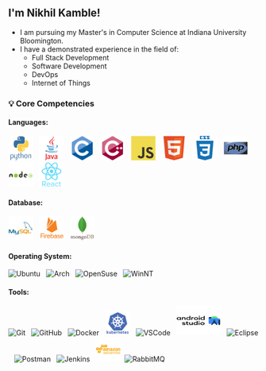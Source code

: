 ## I'm Nikhil Kamble!
 - I am pursuing my Master's in Computer Science at Indiana University Bloomington. 
 - I have a demonstrated experience in the field of:
    - Full Stack Development
    - Software Development
    - DevOps
    - Internet of Things

### 💡 Core Competencies

#### Languages:
<p>
  <img src="https://github.com/devicons/devicon/blob/master/icons/python/python-original-wordmark.svg" title="Python" alt="Python" width="50" height="50"/>&nbsp;&nbsp;
  <img src="https://github.com/devicons/devicon/blob/master/icons/java/java-original-wordmark.svg" title="Java" alt="Java" width="50" height="50"/>&nbsp;&nbsp;
  <img src="https://github.com/devicons/devicon/blob/master/icons/c/c-original.svg" title="C" alt="C" width="50" height="50"/>&nbsp;&nbsp;
  <img src="https://github.com/devicons/devicon/blob/master/icons/cplusplus/cplusplus-original.svg" title="C++" alt="C++" width="50" height="50"/>&nbsp;&nbsp;
  <img src="https://github.com/devicons/devicon/blob/master/icons/javascript/javascript-original.svg" title="JavaScript" alt="JavaScript" width="50" height="50"/>&nbsp;&nbsp;
  <img src="https://github.com/devicons/devicon/blob/master/icons/html5/html5-original.svg" title="HTML5" alt="HTML" width="50" height="50"/>&nbsp;&nbsp;
  <img src="https://github.com/devicons/devicon/blob/master/icons/css3/css3-plain-wordmark.svg"  title="CSS3" alt="CSS" width="50" height="50"/>&nbsp;&nbsp;
  <img src="https://github.com/devicons/devicon/blob/master/icons/php/php-original.svg"  title="PHP" alt="PHP" width="50" height="50"/>&nbsp;&nbsp;
  <img src="https://github.com/devicons/devicon/blob/master/icons/nodejs/nodejs-original-wordmark.svg" title="NodeJS" alt="NodeJS" width="50" height="50"/>&nbsp;&nbsp;
  <img src="https://github.com/devicons/devicon/blob/master/icons/react/react-original-wordmark.svg" title="React" alt="React" width="50" height="50"/>
</p>

#### Database:
<p>
  <img src="https://github.com/devicons/devicon/blob/master/icons/mysql/mysql-original-wordmark.svg" title="MYSQL" alt="MYSQL" width="50" height="50"/>&nbsp;&nbsp;
  <img src="https://github.com/devicons/devicon/blob/master/icons/firebase/firebase-plain-wordmark.svg" title="Firebase" alt="Firebase" width="50" height="50"/>&nbsp;&nbsp;
  <img src="https://github.com/devicons/devicon/blob/master/icons/mongodb/mongodb-original-wordmark.svg" title="MongoDB" alt="MongoDB" width="50" height="50"/>
</p>

#### Operating System:
<p>
  <img src="https://www.vectorlogo.zone/logos/ubuntu/ubuntu-ar21.svg" title="Ubuntu" alt="Ubuntu" width="80" height="50"/>&nbsp;&nbsp;
  <img src="https://www.vectorlogo.zone/logos/archlinux/archlinux-ar21.svg" title="Arch" alt="Arch" width="80" height="50"/>&nbsp;&nbsp;
  <img src="https://www.vectorlogo.zone/logos/suse/suse-ar21.svg" title="OpenSuse" alt="OpenSuse" width="80" height="50"/>&nbsp;&nbsp;
  <img src="https://vignette.wikia.nocookie.net/logopedia/images/b/bd/Windows_NT_4.0_Logo.svg" title="WinNT" alt="WinNT" width="50" height="50"/>
</p>

#### Tools:
<p>
  <img src="https://www.vectorlogo.zone/logos/git-scm/git-scm-icon.svg" title="Git" alt="Git" width="50" height="50"/>&nbsp;&nbsp;
  <img src="https://www.vectorlogo.zone/logos/github/github-icon.svg" title="GitHub" alt="GitHub" width="50" height="50"/>&nbsp;&nbsp;
  <img src="https://www.vectorlogo.zone/logos/docker/docker-ar21.svg" title="Docker" alt="Docker" width="90" height="60"/>&nbsp;&nbsp;
  <img src="https://github.com/devicons/devicon/blob/master/icons/kubernetes/kubernetes-plain-wordmark.svg" title="Kubernetes" alt="Kubernetes" width="50" height="50"/>&nbsp;&nbsp; 
  <img src="https://www.vectorlogo.zone/logos/visualstudio_code/visualstudio_code-icon.svg" title="VSCode" alt="VSCode" width="50" height="50"/>&nbsp;&nbsp;
  <img src="https://github.com/devicons/devicon/blob/master/icons/androidstudio/androidstudio-original-wordmark.svg" title="AStudio" alt="AStudio" width="90" height="60"/>&nbsp;&nbsp;
  <img src="https://www.pngfind.com/pngs/m/12-122645_eclipse1024-eclipse-ide-icon-png-transparent-png.png" title="Eclipse" alt="Eclipse" width="50" height="50"/>&nbsp;&nbsp;
  <img src="https://www.vectorlogo.zone/logos/getpostman/getpostman-ar21.svg" title="Postman" alt="Postman" width="90" height="60"/>&nbsp;&nbsp;
  <img src="https://www.vectorlogo.zone/logos/jenkins/jenkins-ar21.svg" title="Jenkins" alt="Jenkins" width="90" height="60"/>&nbsp;&nbsp;
  <img src="https://github.com/devicons/devicon/blob/master/icons/amazonwebservices/amazonwebservices-plain-wordmark.svg" title="AWS" alt="AWS" width="50" height="50"/>&nbsp;
  <img src="https://www.vectorlogo.zone/logos/rabbitmq/rabbitmq-ar21.svg" title="RabbitMQ" alt="RabbitMQ" width="80" height="60"/>
</p>

<!--

### Hi there 👋

**kamblenikhil/kamblenikhil** is a ✨ _special_ ✨ repository because its `README.md` (this file) appears on your GitHub profile.

Here are some ideas to get you started:

- 🔭 I’m currently working on ...
- 🌱 I’m currently learning ...
- 👯 I’m looking to collaborate on ...
- 🤔 I’m looking for help with ...
- 💬 Ask me about ...
- 📫 How to reach me: ...
- 😄 Pronouns: ...
- ⚡ Fun fact: ...
-->
